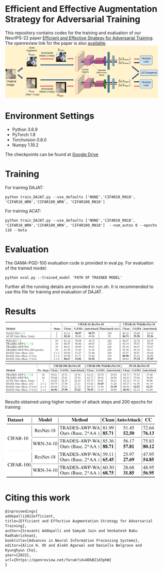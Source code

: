 # Efficient and Effective Augmentation Strategy for Adversarial Training
This repository contains codes for the training and evaluation of our NeurIPS-22 paper  [Efficient and Effective Strategy for Adversarial Training](https://arxiv.org/abs/2210.15318). The openreview link for the paper is also  [available](https://openreview.net/forum?id=ODkBI1d3phW).
![plot](./DAJAT_fig.png)
 # Environment Settings 
* Python 3.6.9
* PyTorch 1.8
* Torchvision 0.8.0
* Numpy 1.19.2

The checkpoints can be found at [Google Drive]()
# Training
For training DAJAT: 
```
python train_DAJAT.py --use_defaults ['NONE','CIFAR10_RN18', 'CIFAR10_WRN','CIFAR100_WRN', 'CIFAR100_RN18']
```
For training ACAT: 
```
python train_DAJAT.py --use_defaults ['NONE','CIFAR10_RN18', 'CIFAR10_WRN','CIFAR100_WRN', 'CIFAR100_RN18']  --num_autos 0 --epochs 110 --beta
```
# Evaluation
The GAMA-PGD-100 evaluation code is provided in eval.py.
For evaluation of the trained model: 
```
python eval.py --trained_model 'PATH OF TRAINED MODEL' 
```
Further all the running details are provided in run.sh. It is recommended to use this file for training and evaluation of DAJAT.

# Results
![plot](./DAJAT_C10.png)
![plot](./DAJAT_C100.png)

Results obtained using higher number of attack steps and 200 epochs for training:
<p float="left">
  <img src="/DAJAT_200.png" width="750" />
</p>

# Citing this work
```
@inproceedings{
addepalli2022efficient,
title={Efficient and Effective Augmentation Strategy for Adversarial Training},
author={Sravanti Addepalli and Samyak Jain and Venkatesh Babu Radhakrishnan},
booktitle={Advances in Neural Information Processing Systems},
editor={Alice H. Oh and Alekh Agarwal and Danielle Belgrave and Kyunghyun Cho},
year={2022},
url={https://openreview.net/forum?id=ODkBI1d3phW}
}
```
